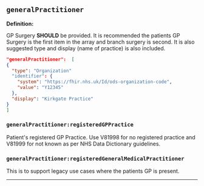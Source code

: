 ## `generalPractitioner`

<b>Definition:</b>

GP Surgery **SHOULD** be provided. It is recommended the patients GP Surgery is the first item in the array and branch surgery is second. It is also suggested type and display (name of practice) is also included.

```json
"generalPractitioner":  [
{
  "type": "Organization"
  "identifier": {
    "system": "https://fhir.nhs.uk/Id/ods-organization-code",
    "value": "Y12345"
  },
  "display": "Kirkgate Practice"
}
]
```


### `generalPractitioner:registeredGPPractice`

Patient's registered GP Practice. Use V81998 for no registered practice and V81999 for not known as per NHS Data Dictionary guidelines.


### `generalPractitioner:registeredGeneralMedicalPractitioner`

This is to support legacy use cases where the patients GP is present.

---